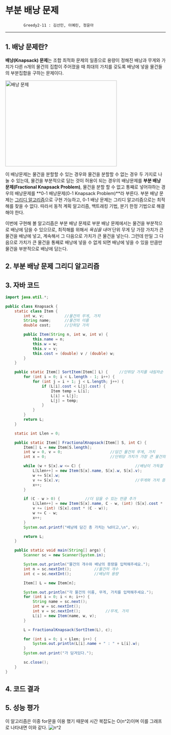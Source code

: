 # 부분 배낭 문제
			Greedy2-11 : 김선민, 이예린, 정윤아
------

## 1. 배낭 문제란?

 **배낭(Knapsack) 문제**는 조합 최적화 문제의 일종으로 용량이 정해진 배낭과 무게와 가치가 다른 n개의 물건의 집합이 주어졌을 때 최대의 가치를 갖도록 배낭에 넣을 물건들의 부분집합을 구하는 문제이다. 

<img src="https://www.bing.com/images/blob?bcid=S310Y7YikaACTA" alt="배낭 문제" width="350" height="270" />



 이 배낭문제는 물건을 분할할 수 있는 경우와 물건을 분할할 수 없는 경우 두 가지로 나눌 수 있는데, 물건을 부분적으로 담는 것이 허용이 되는 경우의 배낭문제를 **부분 배낭 문제(Fractional Knapsack Problem)**, 물건을 분할 할 수 없고 통째로 넣어햐하는 경우의 배낭문제를 **0-1 배낭문제(0-1 Knapsack Problem)**라 부른다. 부분 배낭 문제는 [그리디 알고리즘](https://namu.wiki/w/%EA%B7%B8%EB%A6%AC%EB%94%94%20%EC%95%8C%EA%B3%A0%EB%A6%AC%EC%A6%98)으로 구현 가능하고, 0-1 배낭 문제는 그리디 알고리즘으로는 최적해를 찾을 수 없다. 따라서 동적 계획 알고리즘, 백트래킹 기법, 분기 한정 기법으로 해결해야 한다.

 이번에 구현해 볼 알고리즘은 부분 배낭 문제로 부분 배낭 문제에서는 물건을 부분적으로 배낭에 담을 수 있으므로, 최적해를 위해서 *욕심을 내어*  단위 무게 당 가장 가치가 큰 물건을 배낭에 넣고, 계속해서 그 다음으로 가치가 큰 물건을 넣는다. 그런데 만일 그 다음으로 가치가 큰 물건을 통째로 배낭에 넣을 수 없게 되면 배낭에 넣을 수 있을 만큼만 물건을 부분적으로 배낭에 담는다.


## 2. 부분 배낭 문제 그리디 알고리즘





## 3. 자바 코드

```java
import java.util.*;

public class Knapsack {
    static class Item {
        int w, v;         //물건의 무게, 가치
        String name;      //물건의 이름
        double cost;      //단위당 가치

        public Item(String n, int w, int v) {
            this.name = n;
            this.w = w;
            this.v = v;
            this.cost = (double) v / (double) w;
        }
    }

    public static Item[] SortItem(Item[] L) {     //단위당 가치를 내림차순 정렬
        for (int i = 0; i < L.length - 1; i++) {
            for (int j = i + 1; j < L.length; j++) {
                if (L[i].cost < L[j].cost) {
                    Item temp = L[i];
                    L[i] = L[j];
                    L[j] = temp;
                }
            }
        }
        return L;
    }

    static int Llen = 0;

    public static Item[] FractionalKnapsack(Item[] S, int C) {
        Item[] L = new Item[S.length];
        int w = 0, v = 0;                     //담긴 물건의 무게, 가치
        int x = 0;                            //단위당 가치가 가장 큰 물건의 인덱스

        while (w + S[x].w <= C) {                        //배낭이 가득찰 때까지
            L[Llen++] = new Item(S[x].name, S[x].w, S[x].v);
            w += S[x].w;
            v += S[x].v;                                 //무게와 가치 증가
            x++;
        }

        if (C - w > 0) {           //더 담을 수 있는 만큼 추가
            L[Llen++] = new Item(S[x].name, C - w, (int) (S[x].cost * (C - w)));
            v += (int) (S[x].cost * (C - w));
            w += C - w;
            x++;
        }
        System.out.printf("배낭에 담긴 총 가치는 %d이고,\n", v);

        return L;
    }

    public static void main(String[] args) {
        Scanner sc = new Scanner(System.in);

        System.out.println("물건의 개수와 배낭의 용량을 입력해주세요.");
        int n = sc.nextInt();          //물건의 개수
        int c = sc.nextInt();          //배낭의 용량

        Item[] L = new Item[n];

        System.out.println("각 물건의 이름, 무게, 가치를 입력해주세요.");
        for (int i = 0; i < n; i++) {
            String name = sc.next();
            int w = sc.nextInt();
            int v = sc.nextInt();           //무게, 가치
            L[i] = new Item(name, w, v);
        }

        L = FractionalKnapsack(SortItem(L), c);

        for (int i = 0; i < Llen; i++) {
            System.out.println(L[i].name + " : " + L[i].w);
        }
        System.out.print("가 담겨있다.");

        sc.close();
    }
}
```



## 4.  코드 결과





## 5.  성능 평가

이 알고리즘은 이중 for문을 이용 했기 때문에 시간 복잡도는 O(n^2)이며 이를 그래프로 나타내면 이와 같다.
![n^2](https://user-images.githubusercontent.com/81538527/114697087-6f01bd80-9d58-11eb-9309-f4ee90e55381.png)
